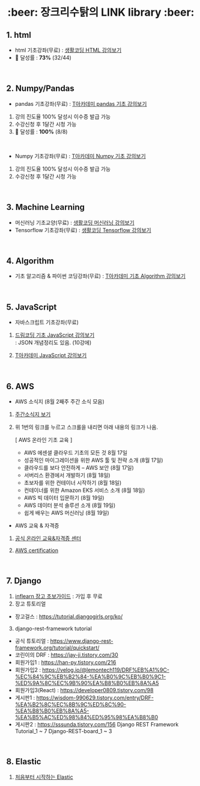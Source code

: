 <h1 align='center'> :beer: 장크리수탉의 LINK library :beer:</h1>


## 1. html
- html 기초강좌(무료) : <a href="https://www.youtube.com/playlist?list=PLuHgQVnccGMDUzDDCKW-pCZQY-MMCX5yB">생활코딩 HTML 강의보기</a>
- :feet: 달성률 : **73%** (32/44)

<br>

## 2. Numpy/Pandas
- pandas 기초강좌(무료) : <a href="https://tacademy.skplanet.com/live/player/onlineLectureDetail.action?seq=180">T아카데미 pandas 기초 강의보기</a>
 1. 강의 진도율 100% 달성시 이수증 발급 가능
 2. 수강신청 후 1달간 시청 가능
 3. :feet: 달성률 : **100%** (8/8)
 
<br>

- Numpy 기초강좌(무료) : <a href="https://tacademy.skplanet.com/live/player/onlineLectureDetail.action?seq=153">T아카데미 Numpy 기초 강의보기</a>
 1. 강의 진도율 100% 달성시 이수증 발급 가능
 2. 수강신청 후 1달간 시청 가능

<br>

## 3. Machine Learning
- 머신러닝 기초교양(무료) : <a href="https://www.youtube.com/playlist?list=PLuHgQVnccGMDy5oF7G5WYxLF3NCYhB9H9">생활코딩 머신러닝 강의보기</a>
- Tensorflow 기초강좌(무료) : <a href="https://www.youtube.com/playlist?list=PLl1irxoYh2wyLwJutUZx5Q_QEEDZoXBnz">생활코딩 Tensorflow 강의보기</a>

<br>

## 4. Algorithm
- 기초 알고리즘 & 파이썬 코딩강좌(무료) : <a href="https://tacademy.skplanet.com/live/player/onlineLectureDetail.action?seq=175">T아카데미 기초 Algorithm 강의보기</a>

<br>

## 5. JavaScript
- 자바스크립트 기초강좌(무료) 
 1. <a href="https://www.youtube.com/playlist?list=PLv2d7VI9OotTVOL4QmPfvJWPJvkmv6h-2">드림코딩 기초 JavaScript 강의보기</a>
 <br> : JSON 개념정리도 있음. (10강에)
 
 2. <a href="https://tacademy.skplanet.com/live/player/onlineLectureDetail.action?seq=54"> T아카데미 JavaScript 강의보기</a>

<br>

## 6. AWS
- AWS 소식지 (8월 2째주 주간 소식 모음)
1. <a href="https://aws.amazon.com/ko/blogs/korea/week-in-review-09-08-21/?fbclid=IwAR0ixuXcxaSirlqL2ffZXltBXsiQVD_zCL9w3MgsjqiKRrcKZJEozVie3WE">주간소식지 보기</a>

2. 위 1번의 링크를 누르고 스크롤을 내리면 아래 내용의 링크가 나옴.

   [ AWS 온라인 기초 교육 ]

    -  AWS 에센셜 클라우드 기초의 모든 것 8월 17일
    - 성공적인 마이그레이션을 위한 AWS 툴 및 전략 소개 (8월 17일)
    - 클라우드를 보다 안전하게 – AWS 보안 (8월 17일)
    - 서버리스 환경에서 개발하기 (8월 18일)
    - 초보자를 위한 컨테이너 시작하기 (8월 18일)
    - 컨테이너를 위한 Amazon EKS 서비스 소개 (8월 18일)
    - AWS 빅 데이터 입문하기 (8월 19일)
    - AWS 데이터 분석 솔루션 소개 (8월 19일)
    - 쉽게 배우는 AWS 머신러닝 (8월 19일)

- AWS 교육 & 자격증
1. <a href="https://www.aws.training/">공식 온라인 교육&자격증 센터</a>

2. <a href="https://aws.amazon.com/ko/certification/certification-prep/?th=cta&cta=header&p=2">AWS certification</a> 

<br>

## 7. Django
1. <a href="https://www.inflearn.com/course/django-%EC%B4%88%EB%B3%B4-%EA%B0%80%EC%9D%B4%EB%93%9C-%EC%8B%A4%EC%8A%B5%EC%9D%84-%ED%86%B5%ED%95%B4-%EC%95%8C%EC%95%84%EB%B3%B4%EB%8A%94-%EC%9E%A5%EA%B3%A0-%EC%9E%85%EB%AC%B8">inflearn 장고 초보가이드</a>
 : 가입 후 무료
2. 장고 튜토리얼
- 장고걸스 : https://tutorial.djangogirls.org/ko/
3. django-rest-framework tutorial
- 공식 튜토리얼 : https://www.django-rest-framework.org/tutorial/quickstart/
- 코린이의 DRF : https://jay-ji.tistory.com/30
- 회원가입1 : https://han-py.tistory.com/216
- 회원가입2 : https://velog.io/@lemontech119/DRF%EB%A1%9C-%EC%84%9C%EB%B2%84-%EA%B0%9C%EB%B0%9C1-%ED%9A%8C%EC%9B%90%EA%B8%B0%EB%8A%A5
- 회원가입3(React) : https://developer0809.tistory.com/98
- 게시판1 : https://wisdom-990629.tistory.com/entry/DRF-%EA%B2%8C%EC%8B%9C%ED%8C%90-%EA%B8%B0%EB%8A%A5-%EA%B5%AC%ED%98%84%ED%95%98%EA%B8%B0
- 게시판2 : https://sssunda.tistory.com/156
Django REST Framework Tutorial_1 ~ 7
Django-REST-board_1 ~ 3
 
 <br>
 
 ## 8. Elastic
 1.  <a href = "https://www.youtube.com/watch?v=Ks0P49B4OsA&list=PLhFRZgJc2afp0gaUnQf68kJHPXLG16YCf">처음부터 시작하는 Elastic</a>

